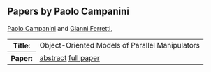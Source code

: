 ## Papers by Paolo Campanini
<table><a href="/proceedings/authors/PaoloCampanini">Paolo Campanini</a> and <a href="/proceedings/authors/GianniFerretti">Gianni Ferretti</a>, </td>
</tr>
<tr><th>Title:</th>
<td>Object-Oriented Models of Parallel Manipulators</td>
</tr>
<tr><th>Paper:</th>
<td><a href="/abstracts/abstract_3B_2">abstract</a> <a href="/proceedings/papers/Modelica2021session3B_paper2.pdf">full paper</a></td>
</tr>
</table>